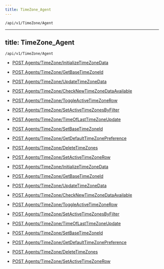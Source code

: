 ```yaml
---
title: TimeZone_Agent
---
```


```http
/api/v1/TimeZone/Agent
```

---

title: TimeZone_Agent
---

```http
/api/v1/TimeZone/Agent
```

* [POST Agents/TimeZone/InitializeTimeZoneData](v1TimeZoneAgent_InitializeTimeZoneData.md)

* [POST Agents/TimeZone/GetBaseTimeZoneId](v1TimeZoneAgent_GetBaseTimeZoneId.md)

* [POST Agents/TimeZone/UpdateTimeZoneData](v1TimeZoneAgent_UpdateTimeZoneData.md)

* [POST Agents/TimeZone/CheckNewTimeZoneDataAvailable](v1TimeZoneAgent_CheckNewTimeZoneDataAvailable.md)

* [POST Agents/TimeZone/ToggleActiveTimeZoneRow](v1TimeZoneAgent_ToggleActiveTimeZoneRow.md)

* [POST Agents/TimeZone/SetActiveTimeZonesByFilter](v1TimeZoneAgent_SetActiveTimeZonesByFilter.md)

* [POST Agents/TimeZone/TimeOfLastTimeZoneUpdate](v1TimeZoneAgent_TimeOfLastTimeZoneUpdate.md)

* [POST Agents/TimeZone/SetBaseTimeZoneId](v1TimeZoneAgent_SetBaseTimeZoneId.md)

* [POST Agents/TimeZone/GetDefaultTimeZonePreference](v1TimeZoneAgent_GetDefaultTimeZonePreference.md)

* [POST Agents/TimeZone/DeleteTimeZones](v1TimeZoneAgent_DeleteTimeZones.md)

* [POST Agents/TimeZone/SetActiveTimeZoneRow](v1TimeZoneAgent_SetActiveTimeZoneRow.md)

* [POST Agents/TimeZone/InitializeTimeZoneData](v1TimeZoneAgent_InitializeTimeZoneData.md)

* [POST Agents/TimeZone/GetBaseTimeZoneId](v1TimeZoneAgent_GetBaseTimeZoneId.md)

* [POST Agents/TimeZone/UpdateTimeZoneData](v1TimeZoneAgent_UpdateTimeZoneData.md)

* [POST Agents/TimeZone/CheckNewTimeZoneDataAvailable](v1TimeZoneAgent_CheckNewTimeZoneDataAvailable.md)

* [POST Agents/TimeZone/ToggleActiveTimeZoneRow](v1TimeZoneAgent_ToggleActiveTimeZoneRow.md)

* [POST Agents/TimeZone/SetActiveTimeZonesByFilter](v1TimeZoneAgent_SetActiveTimeZonesByFilter.md)

* [POST Agents/TimeZone/TimeOfLastTimeZoneUpdate](v1TimeZoneAgent_TimeOfLastTimeZoneUpdate.md)

* [POST Agents/TimeZone/SetBaseTimeZoneId](v1TimeZoneAgent_SetBaseTimeZoneId.md)

* [POST Agents/TimeZone/GetDefaultTimeZonePreference](v1TimeZoneAgent_GetDefaultTimeZonePreference.md)

* [POST Agents/TimeZone/DeleteTimeZones](v1TimeZoneAgent_DeleteTimeZones.md)

* [POST Agents/TimeZone/SetActiveTimeZoneRow](v1TimeZoneAgent_SetActiveTimeZoneRow.md)
